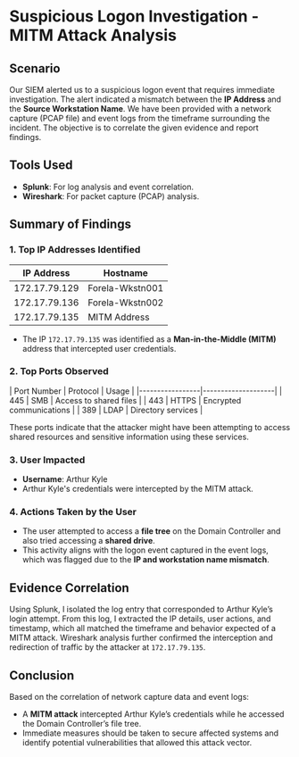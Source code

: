 # Suspicious Logon Investigation - MITM Attack Analysis

## Scenario
Our SIEM alerted us to a suspicious logon event that requires immediate investigation. The alert indicated a mismatch between the **IP Address** and the **Source Workstation Name**. We have been provided with a network capture (PCAP file) and event logs from the timeframe surrounding the incident. The objective is to correlate the given evidence and report findings.

## Tools Used
- **Splunk**: For log analysis and event correlation.
- **Wireshark**: For packet capture (PCAP) analysis.

## Summary of Findings

### 1. **Top IP Addresses Identified**
| IP Address      | Hostname           |
|-----------------|--------------------|
| 172.17.79.129   | Forela-Wkstn001    |
| 172.17.79.136   | Forela-Wkstn002    |
| 172.17.79.135   | MITM Address       |

- The IP `172.17.79.135` was identified as a **Man-in-the-Middle (MITM)** address that intercepted user credentials.

### 2. **Top Ports Observed**
| Port Number     | Protocol           | Usage                      |
|-----------------|--------------------|
| 445             | SMB                | Access to shared files     |
| 443             | HTTPS              | Encrypted communications   |
| 389             | LDAP               | Directory services         |

These ports indicate that the attacker might have been attempting to access shared resources and sensitive information using these services.

### 3. **User Impacted**
- **Username**: Arthur Kyle
- Arthur Kyle's credentials were intercepted by the MITM attack.

### 4. **Actions Taken by the User**
- The user attempted to access a **file tree** on the Domain Controller and also tried accessing a **shared drive**. 
- This activity aligns with the logon event captured in the event logs, which was flagged due to the **IP and workstation name mismatch**.

## Evidence Correlation
Using Splunk, I isolated the log entry that corresponded to Arthur Kyle’s login attempt. From this log, I extracted the IP details, user actions, and timestamp, which all matched the timeframe and behavior expected of a MITM attack. Wireshark analysis further confirmed the interception and redirection of traffic by the attacker at `172.17.79.135`.

## Conclusion
Based on the correlation of network capture data and event logs:
- A **MITM attack** intercepted Arthur Kyle’s credentials while he accessed the Domain Controller’s file tree.
- Immediate measures should be taken to secure affected systems and identify potential vulnerabilities that allowed this attack vector.
